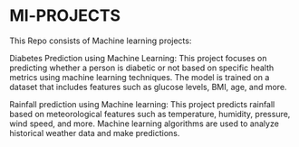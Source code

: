 # Ml-PROJECTS
This Repo consists of Machine learning projects:

Diabetes Prediction using Machine Learning:
This project focuses on predicting whether a person is diabetic or not based on specific health metrics using machine learning techniques. The model is trained on a dataset that includes features such as glucose levels, BMI, age, and more.

Rainfall prediction using Machine learning:
This project predicts rainfall based on meteorological features such as temperature, humidity, pressure, wind speed, and more. Machine learning algorithms are used to analyze historical weather data and make predictions.

